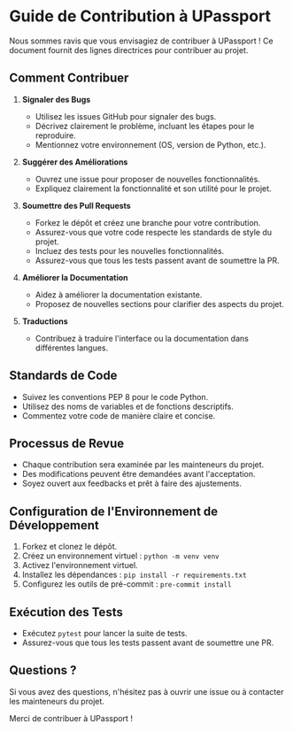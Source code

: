 # Guide de Contribution à UPassport

Nous sommes ravis que vous envisagiez de contribuer à UPassport ! Ce document fournit des lignes directrices pour contribuer au projet.

## Comment Contribuer

1. **Signaler des Bugs**
   - Utilisez les issues GitHub pour signaler des bugs.
   - Décrivez clairement le problème, incluant les étapes pour le reproduire.
   - Mentionnez votre environnement (OS, version de Python, etc.).

2. **Suggérer des Améliorations**
   - Ouvrez une issue pour proposer de nouvelles fonctionnalités.
   - Expliquez clairement la fonctionnalité et son utilité pour le projet.

3. **Soumettre des Pull Requests**
   - Forkez le dépôt et créez une branche pour votre contribution.
   - Assurez-vous que votre code respecte les standards de style du projet.
   - Incluez des tests pour les nouvelles fonctionnalités.
   - Assurez-vous que tous les tests passent avant de soumettre la PR.

4. **Améliorer la Documentation**
   - Aidez à améliorer la documentation existante.
   - Proposez de nouvelles sections pour clarifier des aspects du projet.

5. **Traductions**
   - Contribuez à traduire l'interface ou la documentation dans différentes langues.

## Standards de Code

- Suivez les conventions PEP 8 pour le code Python.
- Utilisez des noms de variables et de fonctions descriptifs.
- Commentez votre code de manière claire et concise.

## Processus de Revue

- Chaque contribution sera examinée par les mainteneurs du projet.
- Des modifications peuvent être demandées avant l'acceptation.
- Soyez ouvert aux feedbacks et prêt à faire des ajustements.

## Configuration de l'Environnement de Développement

1. Forkez et clonez le dépôt.
2. Créez un environnement virtuel : `python -m venv venv`
3. Activez l'environnement virtuel.
4. Installez les dépendances : `pip install -r requirements.txt`
5. Configurez les outils de pré-commit : `pre-commit install`

## Exécution des Tests

- Exécutez `pytest` pour lancer la suite de tests.
- Assurez-vous que tous les tests passent avant de soumettre une PR.

## Questions ?

Si vous avez des questions, n'hésitez pas à ouvrir une issue ou à contacter les mainteneurs du projet.

Merci de contribuer à UPassport !
